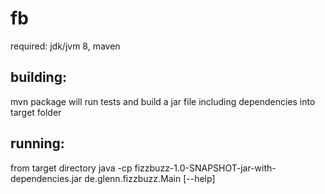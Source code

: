 # fbrequired:jdk/jvm 8, maven## building:mvn package will run tests and build a jar file including dependencies into target folder## running:from target directoryjava -cp fizzbuzz-1.0-SNAPSHOT-jar-with-dependencies.jar de.glenn.fizzbuzz.Main [--help] 